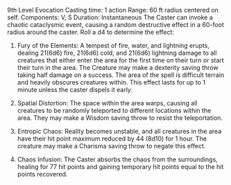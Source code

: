 9th Level Evocation
Casting time: 1 action
Range: 60 ft radius centered on self.
Components: V, S
Duration: Instantaneous
The Caster can invoke a chaotic cataclysmic event, causing a random destructive effect in a 60-foot radius around the caster. Roll a d4 to determine the effect:

1. Fury of the Elements: A tempest of fire, water, and lightning erupts, dealing 21(6d6) fire, 21(6d6) cold, and 21(6d6) lightning damage to all creatures that either enter the area for the first time on their turn or start their turn in the area. The Creature may make a dexterity saving throw taking half damage on a success. The area of the spell is difficult terrain and heavily obscures creatures within. This effect lasts for up to 1 minute unless the caster dispels it early.

2. Spatial Distortion: The space within the area warps, causing all creatures to be randomly teleported to different locations within the area. They may make a Wisdom saving throw to resist the teleportation.

3. Entropic Chaos: Reality becomes unstable, and all creatures in the area have their hit point maximum reduced by 44 (8d10) for 1 hour. The creature may make a Charisma saving throw to negate this effect.

4. Chaos Infusion: The Caster absorbs the chaos from the surroundings, healing for 77 hit points and gaining temporary hit points equal to the hit points recovered.